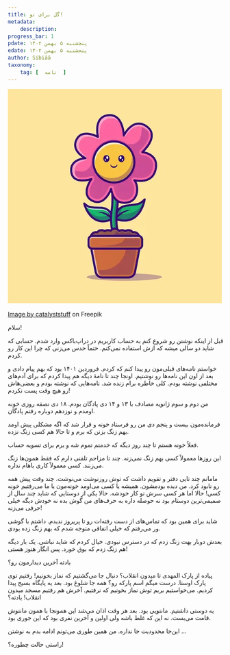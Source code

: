 ```yaml
---
title: گل برای تو!
metadata: 
    description: 
progress_bar: 1
pdate: پنجشنبه ۵ بهمن ۱۴۰۲
edate: پنجشنبه ۵ بهمن ۱۴۰۲    
author: Sibiāā
taxonomy:
    tag: [  نامه  ]
---
```

![ گل برای تو ](cute-flower-pot-cartoon-vector-icon-illustration-nature-object-icon-concept-isolated-flat-vector_138676-9485.webp?classes=center&loading=lazy)
<div class="align-center">
<a href="https://www.freepik.com/free-vector/cute-flower-pot-cartoon-vector-icon-illustration-nature-object-icon-concept-isolated-flat-vector_65309436.htm#query=a%20flower&position=15&from_view=search&track=ais&uuid=098bd04d-5b1d-4a7d-937c-feeb30e0fa74">Image by catalyststuff</a> on Freepik
</div>

سلام!

قبل از اینکه نوشتن رو شروع کنم به حساب کاربریم در دراپ‌باکس وارد شدم. حسابی که شاید دو سالی میشه که ازش استفاده نمی‌کنم. حتماً حدس می‌زنی که چرا این کار رو کردم. 

خواستم نامه‌های قبلی‌مون رو پیدا کنم که کردم. فروردین ۱۴۰۱ بود که بهم پیام دادی و بعد از اون این نامه‌ها رو نوشتیم. اونجا چند تا نامهٔ دیگه هم پیدا کردم که برای آدم‌های مختلفی نوشته بودم. کلی خاطره برام زنده شد. نامه‌هایی که نوشته بودم و بعضی‌هاش رو هیچ وقت پست نکردم!

من دوم و سوم ژانویه مصادف با ۱۳ و ۱۴ دی پادگان بودم. ۱۸ دی نصفه روزی خونه اومدم و نوزدهم دوباره رفتم پادگان. 

فرمانده‌مون بیست و پنجم دی من رو فرستاد خونه و قرار شد که اگه مشکلی پیش اومد بهم زنگ بزنن که برم و تا حالا هم کسی زنگ نزده.

فعلاُ خونه هستم تا چند روز دیگه که خدمتم تموم شه و برم برای تسویه حساب.

این روزها معمولاً کسی بهم زنگ نمی‌زنه. چند تا مزاحم تلفنی دارم که فقط همون‌ها زنگ می‌زنند. کسی معمولاً کاری باهام نداره. 

مامانم چند تایی دفتر و تقویم داشت که توش روزنوشت می‌نوشت. چند وقت پیش همه رو نابود کرد. من دیده بودمشون. همیشه یا کسی می‌اومد خونه‌مون یا ما می‌رفتیم خونه کسی! حالا اما هر کسی سرش تو کار خودشه. حالا یکی از دوستایی که شاید چند سال از صمیمی‌ترین دوستام بود نه حوصله داره به حرف‌های من گوش بده نه خودش دیگه خیلی حرفی می‌زنه! 

شاید برای همین بود که تماس‌های از دست رفته‌ات رو تا پریروز ندیدم. داشتم با گوشی ور می‌رفتم که خیلی اتفاقی متوجه شدم که بهم زنگ زده بودی.

بعدش دوبار بهت زنگ زدم که در دسترس نبودی. خیال کردم که شاید نباشی. یک بار دیگه هم زنگ زدم که بوق خورد. پس انگار هنوز هستی!

یادته آخرین دیدارمون رو؟

پیاده از پارک المهدی تا میدون انقلاب؟ دنبال جا می‌گشتیم که نماز بخونیم! رفتیم توی پارک اوستا. درست میگم اسم پارکه رو؟ همه جا شلوغ بود. بعد یه پایگاه بسیج پیدا کردیم. می‌خواستیم بریم توش نماز بخونیم که نرفتیم. آخرش هم رفتیم مسجد میدون انقلاب! یادته؟

یه دوستی داشتیم. مانتویی بود. بعد هر وقت اذان می‌شد این همونجا با همون مانتوش قامت می‌بست. نه این که غلط باشه ولی اولین و آخرین نفری بود که این جوری بود.

این‌جا محدودیت جا نداره. من همین طوری می‌تونم ادامه بدم به نوشتن ...

راستی حالت چطوره؟!


